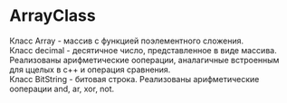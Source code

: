 # ArrayClass



Класс Array - массив c функцией поэлементного сложения.<br>
Класс decimal - десятичное число, представленное в виде массива. Реализованы арифметические ооперации, аналагичные встроенным для ццелых в с++ и операция сравнения. <br>
Класс BitString - битовая строка. Реализованы арифметические ооперации and, ar, xor, not.
